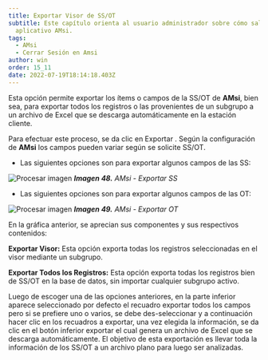 ```yaml
---
title: Exportar Visor de SS/OT
subtitle: Este capítulo orienta al usuario administrador sobre cómo salir del
  aplicativo AMsi.
tags:
  - AMsi
  - Cerrar Sesión en Amsi
author: win
order: 15_11
date: 2022-07-19T18:14:18.403Z
---
```

Esta opción permite exportar los ítems o campos de la SS/OT de **AMsi**, bien sea, para exportar todos los registros o las provenientes de un subgrupo a un archivo de Excel que se descarga automáticamente en la estación cliente.

Para efectuar este proceso, se da clic en Exportar <span class="mdi mdi-download"></span>. Según la configuración de **AMsi** los campos pueden variar según se solicite SS/OT.

- Las siguientes opciones son para exportar algunos campos de las SS:

![Procesar imagen](https://ayuda.winsoftware.com.co/assets/images/cap12/chp12_img47.png)
_**Imagen 48.** AMsi - Exportar SS_

- Las siguientes opciones son para exportar algunos campos de las OT:

![Procesar imagen](https://ayuda.winsoftware.com.co/assets/images/cap12/chp12_img48.png)
_**Imagen 49.** AMsi - Exportar OT_


En la gráfica anterior, se aprecian sus componentes y sus respectivos contenidos:

**Exportar Visor:** Esta opción exporta todas los registros seleccionadas en el visor mediante un subgrupo.

**Exportar Todos los Registros:** Esta opción exporta todas los registros bien de SS/OT en la base de datos, sin importar cualquier subgrupo activo.

Luego de escoger una de las opciones anteriores, en la parte inferior aparece seleccionado por defecto el recuadro <a class="btn white"><span class="mdi mdi-checkbox-blank-outline"></span> exportar todos los campos</a> pero si se prefiere uno o varios, se debe des-seleccionar y a continuación hacer clic en los recuadros a exportar, una vez elegida la información, se da clic en el botón inferior <a class="btn white">exportar</a> el cual genera un archivo de Excel que se descarga automáticamente. El objetivo de esta exportación es llevar toda la información de los SS/OT a un archivo plano para luego ser analizadas.
